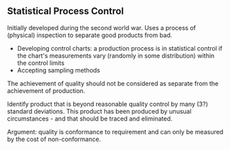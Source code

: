 
Statistical Process Control
---------------------------

Initially developed during the second world war. Uses a process of (physical)
inspection to separate good products from bad.

* Developing control charts: a production process is in statistical control if
the chart's measurements vary (randomly in some distribution) within the control
limits
* Accepting sampling methods

The achievement of quality should not be considered as separate from the
achievement of production.

Identify product that is beyond reasonable quality control by many (3?) standard
deviations. This product has been produced by unusual circumstances - and that
should be traced and eliminated.

Argument: quality is conformance to requirement and can only be measured by the
cost of non-conformance.

